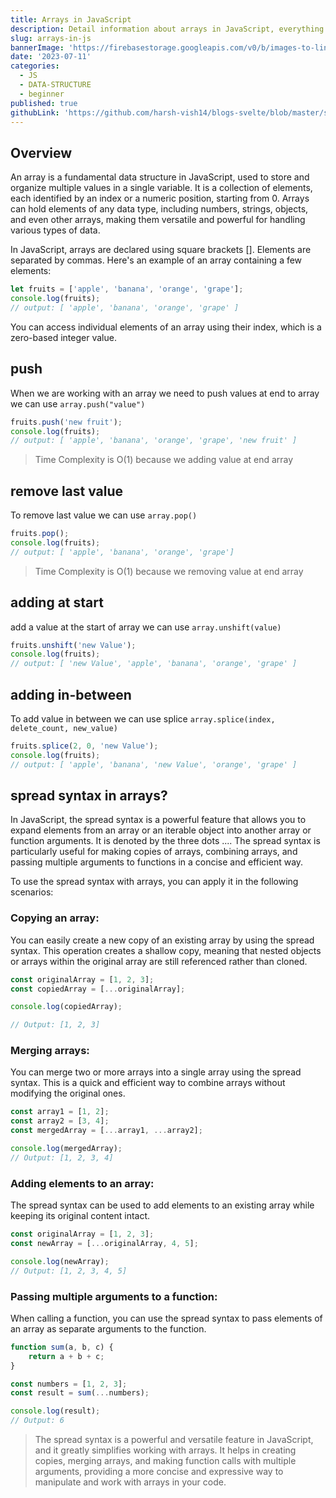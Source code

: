 ```yaml
---
title: Arrays in JavaScript
description: Detail information about arrays in JavaScript, everything from adding to removing and working with arrays.
slug: arrays-in-js
bannerImage: 'https://firebasestorage.googleapis.com/v0/b/images-to-link-converter.appspot.com/o/banner-6.webp?alt=media&token=88e73f51-5cad-44ba-b000-05b71b5a004d'
date: '2023-07-11'
categories:
  - JS
  - DATA-STRUCTURE
  - beginner
published: true
githubLink: 'https://github.com/harsh-vish14/blogs-svelte/blob/master/src/posts/arrays-in-js.md'
---
```


## Overview

An array is a fundamental data structure in JavaScript, used to store and organize multiple values in a single variable. It is a collection of elements, each identified by an index or a numeric position, starting from 0. Arrays can hold elements of any data type, including numbers, strings, objects, and even other arrays, making them versatile and powerful for handling various types of data.

In JavaScript, arrays are declared using square brackets []. Elements are separated by commas. Here's an example of an array containing a few elements:

```js
let fruits = ['apple', 'banana', 'orange', 'grape'];
console.log(fruits);
// output: [ 'apple', 'banana', 'orange', 'grape' ]
```

You can access individual elements of an array using their index, which is a zero-based integer value.

## push

When we are working with an array we need to push values at end to array we can use `array.push("value")`

```js
fruits.push('new fruit');
console.log(fruits);
// output: [ 'apple', 'banana', 'orange', 'grape', 'new fruit' ]
```

> Time Complexity is O(1) because we adding value at end array

## remove last value

To remove last value we can use `array.pop()`

```js
fruits.pop();
console.log(fruits);
// output: [ 'apple', 'banana', 'orange', 'grape']
```

> Time Complexity is O(1) because we removing value at end array

## adding at start

add a value at the start of array we can use `array.unshift(value)`

```js
fruits.unshift('new Value');
console.log(fruits);
// output: [ 'new Value', 'apple', 'banana', 'orange', 'grape' ]
```

## adding in-between

To add value in between we can use splice `array.splice(index, delete_count, new_value)`

```js
fruits.splice(2, 0, 'new Value');
console.log(fruits);
// output: [ 'apple', 'banana', 'new Value', 'orange', 'grape' ]
```

## spread syntax in arrays?

In JavaScript, the spread syntax is a powerful feature that allows you to expand elements from an array or an iterable object into another array or function arguments. It is denoted by the three dots .... The spread syntax is particularly useful for making copies of arrays, combining arrays, and passing multiple arguments to functions in a concise and efficient way.

To use the spread syntax with arrays, you can apply it in the following scenarios:

### Copying an array:

You can easily create a new copy of an existing array by using the spread syntax. This operation creates a shallow copy, meaning that nested objects or arrays within the original array are still referenced rather than cloned.

```js
const originalArray = [1, 2, 3];
const copiedArray = [...originalArray];

console.log(copiedArray);

// Output: [1, 2, 3]
```

### Merging arrays:

You can merge two or more arrays into a single array using the spread syntax. This is a quick and efficient way to combine arrays without modifying the original ones.

```js
const array1 = [1, 2];
const array2 = [3, 4];
const mergedArray = [...array1, ...array2];

console.log(mergedArray);
// Output: [1, 2, 3, 4]
```

### Adding elements to an array:

The spread syntax can be used to add elements to an existing array while keeping its original content intact.

```js
const originalArray = [1, 2, 3];
const newArray = [...originalArray, 4, 5];

console.log(newArray);
// Output: [1, 2, 3, 4, 5]
```

### Passing multiple arguments to a function:

When calling a function, you can use the spread syntax to pass elements of an array as separate arguments to the function.

```js
function sum(a, b, c) {
	return a + b + c;
}

const numbers = [1, 2, 3];
const result = sum(...numbers);

console.log(result);
// Output: 6
```

> The spread syntax is a powerful and versatile feature in JavaScript, and it greatly simplifies working with arrays. It helps in creating copies, merging arrays, and making function calls with multiple arguments, providing a more concise and expressive way to manipulate and work with arrays in your code.
